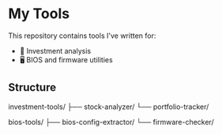 # My Tools

This repository contains tools I've written for:

- 🧾 Investment analysis
- 🖥️ BIOS and firmware utilities

## Structure

investment-tools/
├── stock-analyzer/
└── portfolio-tracker/

bios-tools/
├── bios-config-extractor/
└── firmware-checker/

